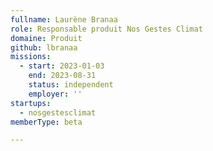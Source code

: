 ```yaml
---
fullname: Laurène Branaa
role: Responsable produit Nos Gestes Climat
domaine: Produit
github: lbranaa
missions:
  - start: 2023-01-03
    end: 2023-08-31
    status: independent
    employer: ''
startups:
  - nosgestesclimat
memberType: beta

---
```




